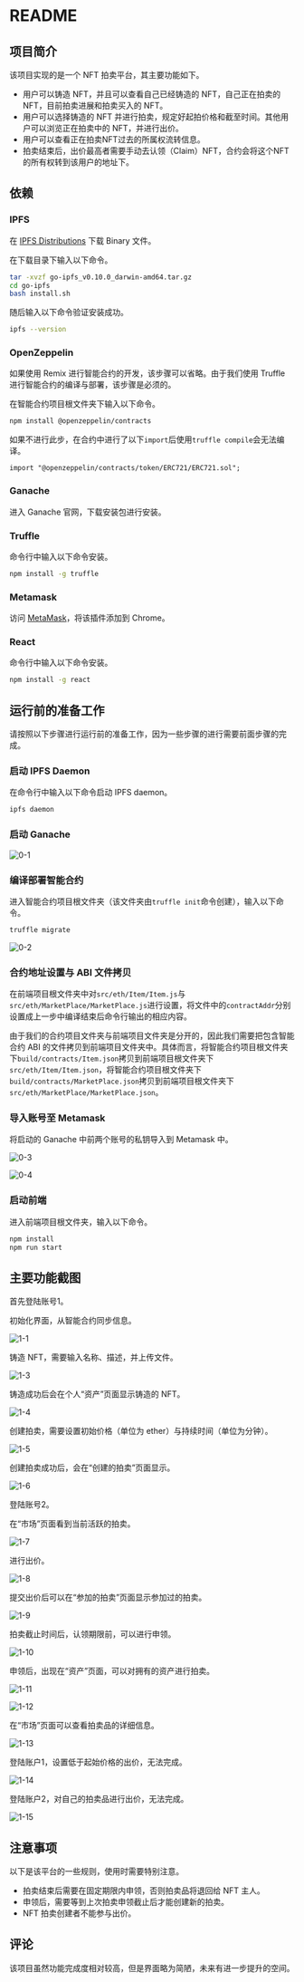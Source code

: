 # README

## 项目简介

该项目实现的是一个 NFT 拍卖平台，其主要功能如下。

- 用户可以铸造 NFT，并且可以查看自己已经铸造的 NFT，自己正在拍卖的 NFT，目前拍卖进展和拍卖买入的 NFT。
- 用户可以选择铸造的 NFT 并进行拍卖，规定好起拍价格和截至时间。其他用户可以浏览正在拍卖中的 NFT，并进行出价。
- 用户可以查看正在拍卖NFT过去的所属权流转信息。
- 拍卖结束后，出价最高者需要手动去认领（Claim）NFT，合约会将这个NFT的所有权转到该用户的地址下。

## 依赖

### IPFS

在 [IPFS Distributions](https://dist.ipfs.io/#go-ipfs) 下载 Binary 文件。

在下载目录下输入以下命令。

```bash
tar -xvzf go-ipfs_v0.10.0_darwin-amd64.tar.gz
cd go-ipfs
bash install.sh
```

随后输入以下命令验证安装成功。

```bash
ipfs --version
```

### OpenZeppelin

如果使用 Remix 进行智能合约的开发，该步骤可以省略。由于我们使用 Truffle 进行智能合约的编译与部署，该步骤是必须的。

在智能合约项目根文件夹下输入以下命令。

```bash
npm install @openzeppelin/contracts
```

如果不进行此步，在合约中进行了以下`import`后使用`truffle compile`会无法编译。

```solidity
import "@openzeppelin/contracts/token/ERC721/ERC721.sol";
```

### Ganache

进入 Ganache 官网，下载安装包进行安装。

### Truffle

命令行中输入以下命令安装。

```bash
npm install -g truffle
```

### Metamask

访问 [MetaMask](https://chrome.google.com/webstore/detail/metamask/nkbihfbeogaeaoehlefnkodbefgpgknn?hl=en)，将该插件添加到 Chrome。

### React

命令行中输入以下命令安装。

```bash
npm install -g react
```

## 运行前的准备工作

请按照以下步骤进行运行前的准备工作，因为一些步骤的进行需要前面步骤的完成。

### 启动 IPFS Daemon

在命令行中输入以下命令启动 IPFS daemon。

```bash
ipfs daemon
```

### 启动 Ganache

![0-1](./img/0-1.png)

### 编译部署智能合约

进入智能合约项目根文件夹（该文件夹由`truffle init`命令创建），输入以下命令。

```bash
truffle migrate
```

![0-2](./img/0-2.png)

### 合约地址设置与 ABI 文件拷贝

在前端项目根文件夹中对`src/eth/Item/Item.js`与`src/eth/MarketPlace/MarketPlace.js`进行设置，将文件中的`contractAddr`分别设置成上一步中编译结束后命令行输出的相应内容。

由于我们的合约项目文件夹与前端项目文件夹是分开的，因此我们需要把包含智能合约 ABI 的文件拷贝到前端项目文件夹中。具体而言，将智能合约项目根文件夹下`build/contracts/Item.json`拷贝到前端项目根文件夹下`src/eth/Item/Item.json`，将智能合约项目根文件夹下`build/contracts/MarketPlace.json`拷贝到前端项目根文件夹下`src/eth/MarketPlace/MarketPlace.json`。

### 导入账号至 Metamask

将启动的 Ganache 中前两个账号的私钥导入到 Metamask 中。

![0-3](./img/0-3.png)

![0-4](./img/0-4.png)

### 启动前端

进入前端项目根文件夹，输入以下命令。

```bash
npm install
npm run start
```

## 主要功能截图

首先登陆账号1。

初始化界面，从智能合约同步信息。

![1-1](./img/1-1.png)

铸造 NFT，需要输入名称、描述，并上传文件。

![1-3](./img/1-3.png)

铸造成功后会在个人“资产”页面显示铸造的 NFT。

![1-4](./img/1-4.png)

创建拍卖，需要设置初始价格（单位为 ether）与持续时间（单位为分钟）。

![1-5](./img/1-5.png)

创建拍卖成功后，会在“创建的拍卖”页面显示。

![1-6](./img/1-6.png)

登陆账号2。

在“市场”页面看到当前活跃的拍卖。

![1-7](./img/1-7.png)

进行出价。

![1-8](./img/1-8.png)

提交出价后可以在“参加的拍卖”页面显示参加过的拍卖。

![1-9](./img/1-9.png)

拍卖截止时间后，认领期限前，可以进行申领。

![1-10](./img/1-10.png)

申领后，出现在“资产”页面，可以对拥有的资产进行拍卖。

![1-11](./img/1-11.png)

![1-12](./img/1-12.png)

在“市场”页面可以查看拍卖品的详细信息。

![1-13](./img/1-13.png)

登陆账户1，设置低于起始价格的出价，无法完成。

![1-14](./img/1-14.png)

登陆账户2，对自己的拍卖品进行出价，无法完成。

![1-15](./img/1-15.png)

## 注意事项

以下是该平台的一些规则，使用时需要特别注意。

- 拍卖结束后需要在固定期限内申领，否则拍卖品将退回给 NFT 主人。
- 申领后，需要等到上次拍卖申领截止后才能创建新的拍卖。
- NFT 拍卖创建者不能参与出价。

## 评论

该项目虽然功能完成度相对较高，但是界面略为简陋，未来有进一步提升的空间。